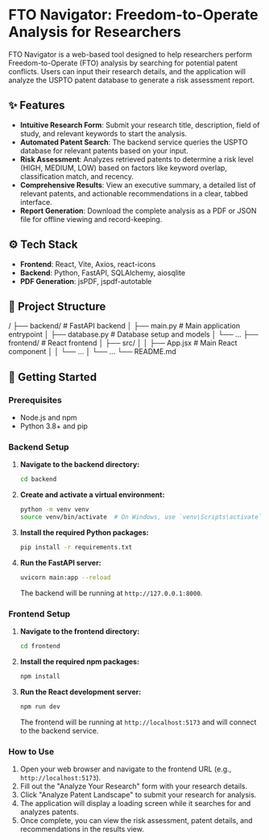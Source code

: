 # FTO Navigator: Freedom-to-Operate Analysis for Researchers

FTO Navigator is a web-based tool designed to help researchers perform Freedom-to-Operate (FTO) analysis by searching for potential patent conflicts. Users can input their research details, and the application will analyze the USPTO patent database to generate a risk assessment report.

## ✨ Features

-   **Intuitive Research Form**: Submit your research title, description, field of study, and relevant keywords to start the analysis.
-   **Automated Patent Search**: The backend service queries the USPTO database for relevant patents based on your input.
-   **Risk Assessment**: Analyzes retrieved patents to determine a risk level (HIGH, MEDIUM, LOW) based on factors like keyword overlap, classification match, and recency.
-   **Comprehensive Results**: View an executive summary, a detailed list of relevant patents, and actionable recommendations in a clear, tabbed interface.
-   **Report Generation**: Download the complete analysis as a PDF or JSON file for offline viewing and record-keeping.

## ⚙️ Tech Stack

-   **Frontend**: React, Vite, Axios, react-icons
-   **Backend**: Python, FastAPI, SQLAlchemy, aiosqlite
-   **PDF Generation**: jsPDF, jspdf-autotable

## 📂 Project Structure
/
├── backend/         # FastAPI backend
│   ├── main.py      # Main application entrypoint
│   ├── database.py  # Database setup and models
│   └── ...
├── frontend/        # React frontend
│   ├── src/
│   │   ├── App.jsx  # Main React component
│   │   └── ...
│   └── ...
└── README.md

## 🚀 Getting Started

### Prerequisites

-   Node.js and npm
-   Python 3.8+ and pip

### Backend Setup

1.  **Navigate to the backend directory:**
    ```bash
    cd backend
    ```

2.  **Create and activate a virtual environment:**
    ```bash
    python -m venv venv
    source venv/bin/activate  # On Windows, use `venv\Scripts\activate`
    ```

3.  **Install the required Python packages:**
    ```bash
    pip install -r requirements.txt
    ```

4.  **Run the FastAPI server:**
    ```bash
    uvicorn main:app --reload
    ```
    The backend will be running at `http://127.0.0.1:8000`.

### Frontend Setup

1.  **Navigate to the frontend directory:**
    ```bash
    cd frontend
    ```

2.  **Install the required npm packages:**
    ```bash
    npm install
    ```

3.  **Run the React development server:**
    ```bash
    npm run dev
    ```
    The frontend will be running at `http://localhost:5173` and will connect to the backend service.

### How to Use

1.  Open your web browser and navigate to the frontend URL (e.g., `http://localhost:5173`).
2.  Fill out the "Analyze Your Research" form with your research details.
3.  Click "Analyze Patent Landscape" to submit your research for analysis.
4.  The application will display a loading screen while it searches for and analyzes patents.
5.  Once complete, you can view the risk assessment, patent details, and recommendations in the results view.